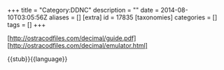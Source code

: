 +++
title = "Category:DDNC"
description = ""
date = 2014-08-10T03:05:56Z
aliases = []
[extra]
id = 17835
[taxonomies]
categories = []
tags = []
+++

[http://ostracodfiles.com/decimal/guide.pdf]
[http://ostracodfiles.com/decimal/emulator.html]

{{stub}}{{language}}
